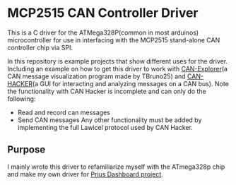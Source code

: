 # MCP2515 CAN Controller Driver
This is a C driver for the ATMega328P(common in most arduinos) microcontroller for use in interfacing with the MCP2515 stand-alone CAN controller chip via SPI.

In this repository is example projects that show different uses for the driver. Including an example on how to get this driver to work with [CAN-Explorer](https://github.com/Tbruno25/can-explorer)(a CAN message visualization program made by TBruno25) and [CAN-HACKER](https://www.mictronics.de/posts/USB-CAN-Bus/)(a GUI for interacting and analyzing messages on a CAN bus).
Note the functionality with CAN Hacker is incomplete and can only do the following:
- Read and record can messages
- Send CAN messages
Any other functionality must be added by implementing the full Lawicel protocol used by CAN Hacker.

## Purpose
I mainly wrote this driver to refamiliarize myself with the ATmega328p chip and make my own driver for [Prius Dashboard project](https://github.com/Wwaylon/PriusDash). 
